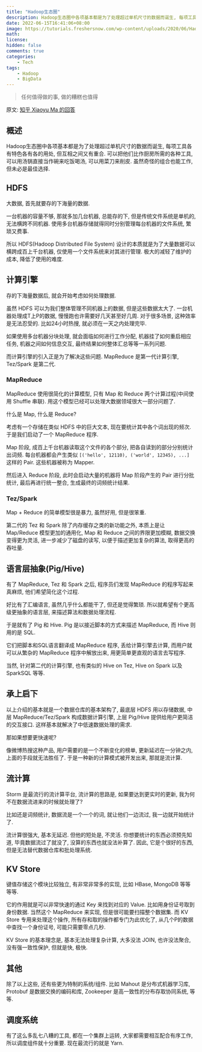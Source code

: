 ```yaml
---
title: "Hadoop生态圈"
description: Hadoop生态圈中各项基本都是为了处理超过单机尺寸的数据而诞生, 每项工具各有特色各有各的用处, 但互相之间又有重合.
date: 2022-06-15T16:41:06+08:00
image: https://tutorials.freshersnow.com/wp-content/uploads/2020/06/Hadoop-Ecosystem.png
math: 
license: 
hidden: false
comments: true
categories:
    - Tech
tags:
    - Hadoop
    - BigData
---
```


> 任何值得做的事, 做的糟糕也值得

原文: [知乎 Xiaoyu Ma 的回答](https://www.zhihu.com/question/27974418/answer/38965760)

## 概述
Hadoop生态圈中各项基本都是为了处理超过单机尺寸的数据而诞生, 每项工具各有特色各有各的用处, 但互相之间又有重合. 
可以把他们比作厨房所需的各种工具, 可以用汤锅直接当作碗来吃饭喝汤, 可以用菜刀来削皮. 虽然奇怪的组合也能工作, 但未必是最佳选择. 

## HDFS
大数据, 首先就要存的下海量的数据.

一台机器的容量不够, 那就多加几台机器, 总能存的下, 但是传统文件系统是单机的, 无法横跨不同机器. 使用多台机器存储就得同时分别管理每台机器的文件系统, 繁琐又费事.

所以 HDFS(Hadoop Distributed File System) 设计的本质就是为了大量数据可以横跨成百上千台机器, 仅使用一个文件系统来对其进行管理.
极大的减轻了维护的成本, 降低了使用的难度.

## 计算引擎
存的下海量数据后, 就会开始考虑如何处理数据. 

虽然 HDFS 可以为我们整体管理不同机器上的数据, 但是这些数据太大了. 一台机器处理成T上P的数据, 慢慢跑也许需要好几天甚至好几周. 对于很多场景, 这种效率是无法忍受的. 比如24小时热搜, 就必须在一天之内处理完毕. 

如果使用多台机器分块处理, 就会面临如何进行工作分配, 机器挂了如何重启相应任务, 机器之间如何信息交互, 最终结果如何整体汇总等等一系列问题. 

而计算引擎的引入正是为了解决这些问题. MapReduce 是第一代计算引擎, Tez/Spark 是第二代.

### MapReduce
MapReduce 使用很简化的计算模型, 只有 Map 和 Reduce 两个计算过程(中间使用 Shuffle 串联). 用这个模型已经可以处理大数据领域很大一部分问题了.

什么是 Map, 什么是 Reduce?

考虑有一个存储在类似 HDFS 中的巨大文本, 现在要统计其中各个词出现的频次. 于是我们启动了一个 MapReduce 程序.

Map 阶段, 成百上千台机器读取这个文件的各个部分, 把各自读到的部分分别统计出词频.
每台机器都会产生类似 `[('hello', 12110), ('world', 12345), ...]` 这样的 Pair. 这些机器被称为 Mapper.

然后进入 Reduce 阶段, 此时会启动大量的机器将 Map 阶段产生的 Pair 进行分批统计, 最后再进行统一整合, 生成最终的词频统计结果.

### Tez/Spark
Map + Reduce 的简单模型很是暴力, 虽然好用, 但是很笨重.

第二代的 Tez 和 Spark 除了内存缓存之类的新功能之外, 本质上是让 Map/Reduce 模型更加的通用化, Map 和 Reduce 之间的界限更加模糊, 数据交换变得更为灵活, 进一步减少了磁盘的读写, 以便于描述更加复杂的算法, 取得更高的吞吐量.

## 语言层抽象(Pig/Hive)
有了 MapReduce, Tez 和 Spark 之后, 程序员们发现 MapReduce 的程序写起来真麻烦, 他们希望简化这个过程.

好比有了汇编语言, 虽然几乎什么都能干了, 但还是觉得繁琐. 所以就希望有个更高级更抽象的语言层, 来描述算法和数据处理流程.

于是就有了 Pig 和 Hive. Pig 是以接近脚本的方式来描述 MapReduce, 而 Hive 则用的是 SQL.

它们把脚本和SQL语言翻译成 MapReduce 程序, 丢给计算引擎去计算, 而用户就可以从繁杂的 MapReduce 程序中解放出来, 用更简单更直观的语言去写程序.

当然, 针对第二代的计算引擎, 也有类似的 Hive on Tez, Hive on Spark 以及 SparkSQL 等等.

## 承上启下
以上介绍的基本就是一个数据仓库的基本架构了, 最底层 HDFS 用以存储数据, 中层 MapReduce/Tez/Spark 构成数据计算引擎, 上层 Pig/Hive 提供给用户更简洁的交互接口. 这样基本就解决了中低速数据处理的需求.

那如果想要更快速呢?

像微博热搜这种产品, 用户需要的是一个不断变化的榜单, 更新延迟在一分钟之内, 上面的手段就无法胜任了. 于是一种新的计算模式被开发出来, 那就是流计算.

## 流计算
Storm 是最流行的流计算平台, 流计算的思路是, 如果要达到更实时的更新, 我为何不在数据流进来的时候就处理了?

比如还是词频统计, 数据流是一个一个的词, 就让他们一边流过, 我一边就开始统计了.

流计算很强大, 基本无延迟. 但他的短处是, 不灵活. 你想要统计的东西必须预先知道, 毕竟数据流过了就没了, 没算的东西也就没法补算了. 因此, 它是个很好的东西, 但是无法替代数据仓库和批处理系统.

## KV Store
键值存储这个模块比较独立, 有非常非常多的实现, 比如 HBase, MongoDB 等等等等.

它的作用就是可以非常快速的通过 Key 来找到对应的 Value. 比如用身份证号取到身份数据. 当然这个 MapReduce 来实现, 但是很可能要扫描整个数据集. 而 KV Store 专用来处理这个操作, 所有存和取的操作都专门为此优化了, 从几个P的数据中查找一个身份证号, 可能只需要零点几秒.

KV Store 的基本理念是, 基本无法处理复杂计算, 大多没法 JOIN, 也许没法聚合, 没有强一致性保护, 但就是快, 极快.

## 其他
除了以上这些, 还有些更为特制的系统/组件. 比如 Mahout 是分布式机器学习库, Protobuf 是数据交换的编码和库, Zookeeper 是高一致性的分布存取协同系统, 等等.

## 调度系统
有了这么多乱七八糟的工具, 都在一个集群上运转, 大家都需要相互配合有序工作, 所以调度组件就十分重要. 现在最流行的就是 Yarn.
